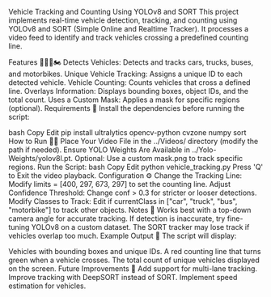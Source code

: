 Vehicle Tracking and Counting Using YOLOv8 and SORT
This project implements real-time vehicle detection, tracking, and counting using YOLOv8 and SORT (Simple Online and Realtime Tracker). It processes a video feed to identify and track vehicles crossing a predefined counting line.

Features 🚗🚛🚌🏍️
Detects Vehicles: Detects and tracks cars, trucks, buses, and motorbikes.
Unique Vehicle Tracking: Assigns a unique ID to each detected vehicle.
Vehicle Counting: Counts vehicles that cross a defined line.
Overlays Information: Displays bounding boxes, object IDs, and the total count.
Uses a Custom Mask: Applies a mask for specific regions (optional).
Requirements 📌
Install the dependencies before running the script:

bash
Copy
Edit
pip install ultralytics opencv-python cvzone numpy sort
How to Run 🏃‍♂️
Place Your Video File in the ../Videos/ directory (modify the path if needed).
Ensure YOLO Weights Are Available in ../Yolo-Weights/yolov8l.pt.
Optional: Use a custom mask.png to track specific regions.
Run the Script:
bash
Copy
Edit
python vehicle_tracking.py
Press 'Q' to Exit the video playback.
Configuration ⚙️
Change the Tracking Line: Modify limits = [400, 297, 673, 297] to set the counting line.
Adjust Confidence Threshold: Change conf > 0.3 for stricter or looser detections.
Modify Classes to Track: Edit if currentClass in ["car", "truck", "bus", "motorbike"] to track other objects.
Notes 📝
Works best with a top-down camera angle for accurate tracking.
If detection is inaccurate, try fine-tuning YOLOv8 on a custom dataset.
The SORT tracker may lose track if vehicles overlap too much.
Example Output 📸
The script will display:

Vehicles with bounding boxes and unique IDs.
A red counting line that turns green when a vehicle crosses.
The total count of unique vehicles displayed on the screen.
Future Improvements 🚀
Add support for multi-lane tracking.
Improve tracking with DeepSORT instead of SORT.
Implement speed estimation for vehicles.
